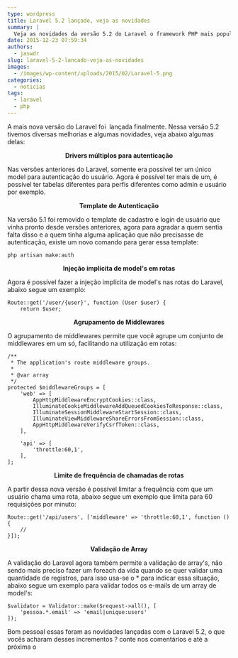 ```yaml
---
type: wordpress
title: Laravel 5.2 lançado, veja as novidades
summary: |
  Veja as novidades da versão 5.2 do Laravel o framework PHP mais popular atualmente
date: 2015-12-23 07:59:34
authors:
  - jaswdr
slug: laravel-5-2-lancado-veja-as-novidades
images:
  - /images/wp-content/uploads/2015/02/Laravel-5.png
categories:
  - noticias
tags:
  - laravel
  - php
---
```


A mais nova versão do Laravel foi  lançada finalmente. Nessa versão 5.2 tivemos diversas melhorias e algumas novidades, veja abaixo algumas delas:
<p style="text-align: center;"><strong>Drivers múltiplos para autenticação</strong></p>
Nas versões anteriores do Laravel, somente era possível ter um único model para autenticação do usuário. Agora é possível ter mais de um, é possível ter tabelas diferentes para perfis diferentes como admin e usuário por exemplo.

<!--more-->
<p style="text-align: center;"><strong>Template de Autenticação</strong></p>
Na versão 5.1 foi removido o template de cadastro e login de usuário que vinha pronto desde versões anteriores, agora para agradar a quem sentia falta disso e a quem tinha alguma aplicação que não precisasse de autenticação, existe um novo comando para gerar essa template:

<code>php artisan make:auth
</code>
<p style="text-align: center;"><strong>Injeção implícita de model's em rotas
</strong></p>
Agora é possível fazer a injeção implícita de model's nas rotas do Laravel, abaixo segue um exemplo:
<pre class=" language-php"><code class=" language-php"><span class="token scope">Route<span class="token punctuation">::</span></span><span class="token function">get<span class="token punctuation">(</span></span><span class="token string">'/user/{user}'</span><span class="token punctuation">,</span> <span class="token keyword">function</span> <span class="token punctuation">(</span>User <span class="token variable">$user</span><span class="token punctuation">)</span> <span class="token punctuation">{</span>
    <span class="token keyword">return</span> <span class="token variable">$user</span><span class="token punctuation">;</span></code></pre>
<p style="text-align: center;"><strong>Agrupamento de Middlewares</strong></p>
<p style="text-align: left;">O agrupamento de middlewares permite que você agrupe um conjunto de middlewares em um só, facilitando na utilização em rotas:</p>

<pre class=" language-php"><code class=" language-php"><span class="token comment" spellcheck="true">/**
 * The application's route middleware groups.
 *
 * @var array
 */</span>
<span class="token keyword">protected</span> <span class="token variable">$middlewareGroups</span> <span class="token operator">=</span> <span class="token punctuation">[</span>
    <span class="token string">'web'</span> <span class="token operator">=</span><span class="token operator">&gt;</span> <span class="token punctuation">[</span>
        <span class="token scope">App<span class="token punctuation"></span>Http<span class="token punctuation"></span>Middleware<span class="token punctuation"></span>EncryptCookies<span class="token punctuation">::</span></span><span class="token keyword">class</span><span class="token punctuation">,</span>
        <span class="token scope">Illuminate<span class="token punctuation"></span>Cookie<span class="token punctuation"></span>Middleware<span class="token punctuation"></span>AddQueuedCookiesToResponse<span class="token punctuation">::</span></span><span class="token keyword">class</span><span class="token punctuation">,</span>
        <span class="token scope">Illuminate<span class="token punctuation"></span>Session<span class="token punctuation"></span>Middleware<span class="token punctuation"></span>StartSession<span class="token punctuation">::</span></span><span class="token keyword">class</span><span class="token punctuation">,</span>
        <span class="token scope">Illuminate<span class="token punctuation"></span>View<span class="token punctuation"></span>Middleware<span class="token punctuation"></span>ShareErrorsFromSession<span class="token punctuation">::</span></span><span class="token keyword">class</span><span class="token punctuation">,</span>
        <span class="token scope">App<span class="token punctuation"></span>Http<span class="token punctuation"></span>Middleware<span class="token punctuation"></span>VerifyCsrfToken<span class="token punctuation">::</span></span><span class="token keyword">class</span><span class="token punctuation">,</span>
    <span class="token punctuation">]</span><span class="token punctuation">,</span>

    <span class="token string">'api'</span> <span class="token operator">=</span><span class="token operator">&gt;</span> <span class="token punctuation">[</span>
        <span class="token string">'throttle:60,1'</span><span class="token punctuation">,</span>
    <span class="token punctuation">]</span><span class="token punctuation">,</span>
<span class="token punctuation">]</span><span class="token punctuation">;</span></code></pre>
<p style="text-align: center;"><strong>Limite de frequência de chamadas de rotas</strong></p>
<p style="text-align: left;">A partir dessa nova versão é possível limitar a frequência com que um usuário chama uma rota, abaixo segue um exemplo que limita para 60 requisições por minuto:</p>

<pre class=" language-php"><code class=" language-php"><span class="token scope">Route<span class="token punctuation">::</span></span><span class="token function">get<span class="token punctuation">(</span></span><span class="token string">'/api/users'</span><span class="token punctuation">,</span> <span class="token punctuation">[</span><span class="token string">'middleware'</span> <span class="token operator">=</span><span class="token operator">&gt;</span> <span class="token string">'throttle:60,1'</span><span class="token punctuation">,</span> <span class="token keyword">function</span> <span class="token punctuation">(</span><span class="token punctuation">)</span> <span class="token punctuation">{</span>
   <span class="token comment" spellcheck="true"> //
</span><span class="token punctuation">}</span><span class="token punctuation">]</span><span class="token punctuation">)</span><span class="token punctuation">;</span></code></pre>
<p style="text-align: center;"><strong>Validação de Array</strong></p>
<p style="text-align: left;">A validação do Laravel agora também permite a validação de array's, não sendo mais preciso fazer um foreach da vida quando se quer validar uma quantidade de registros, para isso usa-se o * para indicar essa situação, abaixo segue um exemplo para validar todos os e-mails de um array de model's:</p>

<pre class=" language-php"><code class=" language-php"><span class="token variable">$validator</span> <span class="token operator">=</span> <span class="token scope">Validator<span class="token punctuation">::</span></span><span class="token function">make<span class="token punctuation">(</span></span><span class="token variable">$request</span><span class="token operator">-</span><span class="token operator">&gt;</span><span class="token function">all<span class="token punctuation">(</span></span><span class="token punctuation">)</span><span class="token punctuation">,</span> <span class="token punctuation">[</span>
    <span class="token string">'pessoa.*.email'</span> <span class="token operator">=</span><span class="token operator">&gt;</span> <span class="token string">'email|unique:users'</span>
<span class="token punctuation">]</span><span class="token punctuation">)</span><span class="token punctuation">;
</span></code></pre>
Bom pessoal essas foram as novidades lançadas com o Laravel 5.2, o que vocês acharam desses incrementos ? conte nos comentários e até a próxima o
